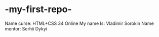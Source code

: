 # -my-first-repo-
Name curse: HTML+CSS 34 Online
My name Is: Vladimir Sorokin
Name mentor: Serhii Dykyi